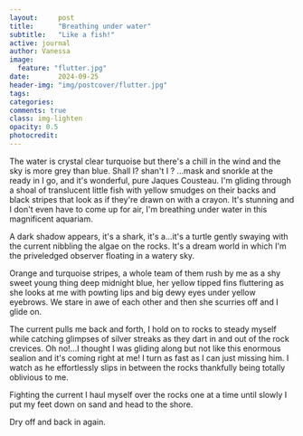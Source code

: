 ```yaml
---
layout:     post
title:      "Breathing under water"
subtitle:   "Like a fish!"
active: journal
author: Vanessa
image:
  feature: "flutter.jpg"
date:       2024-09-25
header-img: "img/postcover/flutter.jpg"
tags: 
categories: 
comments: true
class: img-lighten 
opacity: 0.5
photocredit:
---
```





The water is crystal clear turquoise but there's a chill in the wind and the sky is more grey than blue. Shall I? shan't I ? ...mask and snorkle at the ready in I go, and it's wonderful, pure Jaques Cousteau. 
I'm gliding through a shoal of translucent little fish with yellow smudges on their backs and black stripes that look as if they're drawn on with a crayon. It's stunning and I don't even have to come up for air, I'm breathing under water in this magnificent aquariam. 

A dark shadow appears, it's a shark, it's a...it's a turtle gently swaying with the current nibbling the algae on the rocks. It's a dream world in which I'm the priveledged observer floating in a watery sky. 

Orange and turquoise stripes, a whole team of them rush by me as a shy sweet young thing deep midnight blue, her yellow tipped fins fluttering as she looks at me with powting lips and big dewy eyes under yellow eyebrows. We stare in awe of each other and then she scurries off and I glide on. 

The current pulls me back and forth, I hold on to rocks to steady myself while catching glimpses of silver streaks as they dart in and out of the rock crevices. Oh no!...I thought I was gliding along but not like this enormous sealion and it's coming right at me! I turn as fast as I can just missing him. I watch as he effortlessly slips in between the rocks thankfully being totally oblivious to me.

Fighting the current I haul myself over the rocks one at a time until slowly I put my feet down on sand and head to the shore.

Dry off and back in again.
 








